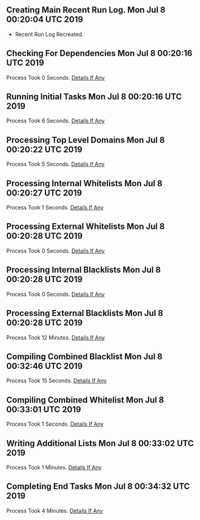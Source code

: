 ## Creating Main Recent Run Log. Mon Jul 8 00:20:04 UTC 2019
* Recent Run Log Recreated.
## Checking For Dependencies Mon Jul 8 00:20:16 UTC 2019
Process Took 0 Seconds.
[Details If Any](https://github.com/deathbybandaid/piholeparser/blob/master/RecentRunLogs/TopLevelScripts/05-Checking-For-Dependencies.md)

## Running Initial Tasks Mon Jul 8 00:20:16 UTC 2019
Process Took 6 Seconds.
[Details If Any](https://github.com/deathbybandaid/piholeparser/blob/master/RecentRunLogs/TopLevelScripts/10-Running-Initial-Tasks.md)

## Processing Top Level Domains Mon Jul 8 00:20:22 UTC 2019
Process Took 5 Seconds.
[Details If Any](https://github.com/deathbybandaid/piholeparser/blob/master/RecentRunLogs/TopLevelScripts/15-Processing-Top-Level-Domains.md)

## Processing Internal Whitelists Mon Jul 8 00:20:27 UTC 2019
Process Took 1 Seconds.
[Details If Any](https://github.com/deathbybandaid/piholeparser/blob/master/RecentRunLogs/TopLevelScripts/25-Processing-Internal-Whitelists.md)

## Processing External Whitelists Mon Jul 8 00:20:28 UTC 2019
Process Took 0 Seconds.
[Details If Any](https://github.com/deathbybandaid/piholeparser/blob/master/RecentRunLogs/TopLevelScripts/26-Processing-External-Whitelists.md)

## Processing Internal Blacklists Mon Jul 8 00:20:28 UTC 2019
Process Took 0 Seconds.
[Details If Any](https://github.com/deathbybandaid/piholeparser/blob/master/RecentRunLogs/TopLevelScripts/29-Processing-Internal-Blacklists.md)

## Processing External Blacklists Mon Jul 8 00:20:28 UTC 2019
Process Took 12 Minutes.
[Details If Any](https://github.com/deathbybandaid/piholeparser/blob/master/RecentRunLogs/TopLevelScripts/30-Processing-External-Blacklists.md)

## Compiling Combined Blacklist Mon Jul 8 00:32:46 UTC 2019
Process Took 15 Seconds.
[Details If Any](https://github.com/deathbybandaid/piholeparser/blob/master/RecentRunLogs/TopLevelScripts/40-Compiling-Combined-Blacklist.md)

## Compiling Combined Whitelist Mon Jul 8 00:33:01 UTC 2019
Process Took 1 Seconds.
[Details If Any](https://github.com/deathbybandaid/piholeparser/blob/master/RecentRunLogs/TopLevelScripts/45-Compiling-Combined-Whitelist.md)

## Writing Additional Lists Mon Jul 8 00:33:02 UTC 2019
Process Took 1 Minutes.
[Details If Any](https://github.com/deathbybandaid/piholeparser/blob/master/RecentRunLogs/TopLevelScripts/60-Writing-Additional-Lists.md)

## Completing End Tasks Mon Jul 8 00:34:32 UTC 2019
Process Took 4 Minutes.
[Details If Any](https://github.com/deathbybandaid/piholeparser/blob/master/RecentRunLogs/TopLevelScripts/90-Completing-End-Tasks.md)

